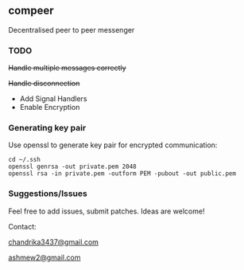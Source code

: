 ## compeer

Decentralised peer to peer messenger

### TODO

~~Handle multiple messages correctly~~

~~Handle disconnection~~
* Add Signal Handlers 
* Enable Encryption


### Generating key pair 
 Use openssl to generate key pair for encrypted communication:

 ```
 cd ~/.ssh
 openssl genrsa -out private.pem 2048
 openssl rsa -in private.pem -outform PEM -pubout -out public.pem
 ```

### Suggestions/Issues

Feel free to add issues, submit patches.
Ideas are welcome!

Contact:

chandrika3437@gmail.com

ashmew2@gmail.com


